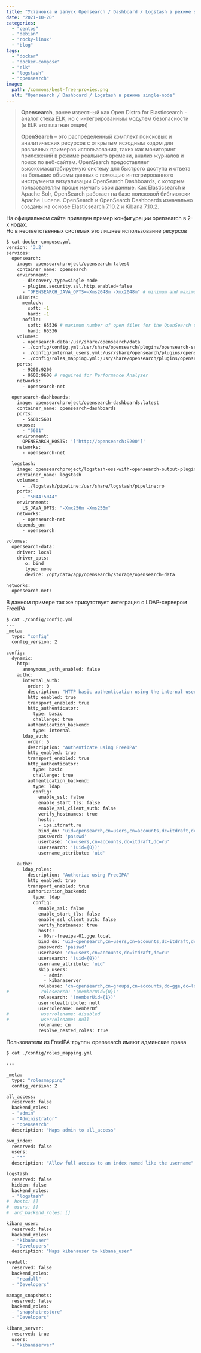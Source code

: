 ```yaml
---
title: "Установка и запуск Opensearch / Dashboard / Logstash в режиме single-node в docker compose"
date: "2021-10-20"
categories: 
  - "centos"
  - "debian"
  - "rocky-linux"
  - "blog"
tags: 
  - "docker"
  - "docker-compose"
  - "elk"
  - "logstash"
  - "opensearch"
image:
  path: /commons/best-free-proxies.png
  alt: "Opensearch / Dashboard / Logstash в режиме single-node"
---
```


> **Opensearch**, ранее известный как Open Distro for Elasticsearch - аналог стека ELK, но с интегрированным модулем безопасности (в ELK это платная опция)
> 
> **OpenSearch** – это распределенный комплект поисковых и аналитических ресурсов с открытым исходным кодом для различных примеров использования, таких как мониторинг приложений в режиме реального времени, анализ журналов и поиск по веб-сайтам. OpenSearch предоставляет высокомасштабируемую систему для быстрого доступа и ответа на большие объемы данных с помощью интегрированного инструмента визуализации OpenSearch Dashboards, с которым пользователям проще изучать свои данные. Как Elasticsearch и Apache Solr, OpenSearch работает на базе поисковой библиотеки Apache Lucene. OpenSearch и OpenSearch Dashboards изначально созданы на основе Elasticsearch 7.10.2 и Kibana 7.10.2.

На официальном сайте приведен пример конфигурации opensearch в 2-х нодах.  
Но в неответственных системах это лишнее использование ресурсов

```sh
$ cat docker-compose.yml
version: '3.2'
services:
  opensearch:
    image: opensearchproject/opensearch:latest
    container_name: opensearch
    environment:
      - discovery.type=single-node
      - plugins.security.ssl.http.enabled=false
      - "OPENSEARCH_JAVA_OPTS=-Xms2048m -Xmx2048m" # minimum and maximum Java heap size, recommend setting both to 50% of system RAM
    ulimits:
      memlock:
        soft: -1
        hard: -1
      nofile:
        soft: 65536 # maximum number of open files for the OpenSearch user, set to at least 65536 on modern systems
        hard: 65536
    volumes:
      - opensearch-data:/usr/share/opensearch/data
      - ./config/config.yml:/usr/share/opensearch/plugins/opensearch-security/securityconfig/config.yml
      - ./config/internal_users.yml:/usr/share/opensearch/plugins/opensearch-security/securityconfig/internal_users.yml
      - ./config/roles_mapping.yml:/usr/share/opensearch/plugins/opensearch-security/securityconfig/roles_mapping.yml
    ports:
      - 9200:9200
      - 9600:9600 # required for Performance Analyzer
    networks:
      - opensearch-net

  opensearch-dashboards:
    image: opensearchproject/opensearch-dashboards:latest
    container_name: opensearch-dashboards
    ports:
      - 5601:5601
    expose:
      - "5601"
    environment:
      OPENSEARCH_HOSTS: '["http://opensearch:9200"]'
    networks:
      - opensearch-net

  logstash:
    image: opensearchproject/logstash-oss-with-opensearch-output-plugin:latest
    container_name: logstash
    volumes:
      - ./logstash/pipeline:/usr/share/logstash/pipeline:ro
    ports:
      - "5044:5044"
    environment:
      LS_JAVA_OPTS: "-Xmx256m -Xms256m"
    networks:
      - opensearch-net
    depends_on:
      - opensearch

volumes:
  opensearch-data:
    driver: local
    driver_opts:
       o: bind
       type: none
       device: /opt/data/app/opensearch/storage/opensearch-data

networks:
  opensearch-net:
```

В данном примере так же присутствует интеграция с LDAP-сервером FreeIPA

```sh
$ cat ./config/config.yml
---
_meta:
  type: "config"
  config_version: 2

config:
  dynamic:
    http:
      anonymous_auth_enabled: false
    authc:
      internal_auth:
        order: 0
        description: "HTTP basic authentication using the internal user database"
        http_enabled: true
        transport_enabled: true
        http_authenticator:
          type: basic
          challenge: true
        authentication_backend:
          type: internal
      ldap_auth:
        order: 5
        description: "Authenticate using FreeIPA"
        http_enabled: true
        transport_enabled: true
        http_authenticator:
          type: basic
          challenge: true
        authentication_backend:
          type: ldap
          config:
            enable_ssl: false
            enable_start_tls: false
            enable_ssl_client_auth: false
            verify_hostnames: true
            hosts:
            - ipa.itdraft.ru
            bind_dn: 'uid=opensearch,cn=users,cn=accounts,dc=itdraft,dc=ru'
            password: 'passwd'
            userbase: 'cn=users,cn=accounts,dc=itdraft,dc=ru'
            usersearch: '(uid={0})'
            username_attribute: 'uid'

    authz:
      ldap_roles:
        description: "Authorize using FreeIPA"
        http_enabled: true
        transport_enabled: true
        authorization_backend:
          type: ldap
          config:
            enable_ssl: false
            enable_start_tls: false
            enable_ssl_client_auth: false
            verify_hostnames: true
            hosts:
            - 00sr-freeipa-01.gge.local
            bind_dn: 'uid=opensearch,cn=users,cn=accounts,dc=itdraft,dc=ru'
            password: 'passwd'
            userbase: 'cn=users,cn=accounts,dc=itdraft,dc=ru'
            usersearch: '(uid={0})'
            username_attribute: 'uid'
            skip_users:
              - admin
              - kibanaserver
            rolebase: 'cn=opensearch,cn=groups,cn=accounts,dc=gge,dc=local'
#            rolesearch: '(memberUid={0})'
            rolesearch: '(memberUid={1})'
            userroleattribute: null
            userrolename: memberOf
#            userrolename: disabled
#            userrolename: null
            rolename: cn
            resolve_nested_roles: true
```

Пользователи из FreeIPA-группы opensearch имеют админские права

```sh
$ cat ./config/roles_mapping.yml

---

_meta:
  type: "rolesmapping"
  config_version: 2

all_access:
  reserved: false
  backend_roles:
  - "admin"
  - "Administrator"
  - "opensearch"
  description: "Maps admin to all_access"

own_index:
  reserved: false
  users:
  - "*"
  description: "Allow full access to an index named like the username"

logstash:
  reserved: false
  hidden: false
  backend_roles:
  - "logstash"
#  hosts: []
#  users: []
#  and_backend_roles: []

kibana_user:
  reserved: false
  backend_roles:
  - "kibanauser"
  - "Developers"
  description: "Maps kibanauser to kibana_user"

readall:
  reserved: false
  backend_roles:
  - "readall"
  - "Developers"

manage_snapshots:
  reserved: false
  backend_roles:
  - "snapshotrestore"
  - "Developers"

kibana_server:
  reserved: true
  users:
  - "kibanaserver"
```
